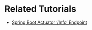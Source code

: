 # Related Tutorials

* [Spring Boot Actuator ‘/Info’ Endpoint](https://howtodoinjava.com/spring-boot/info-endpoint-custom-info/)